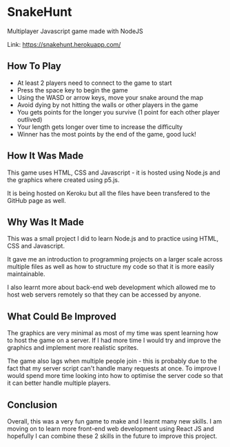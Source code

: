 # SnakeHunt
Multiplayer Javascript game made with NodeJS

Link: https://snakehunt.herokuapp.com/

## How To Play
- At least 2 players need to connect to the game to start
- Press the space key to begin the game
- Using the WASD or arrow keys, move your snake around the map
- Avoid dying by not hitting the walls or other players in the game
- You gets points for the longer you survive (1 point for each other player outlived)
- Your length gets longer over time to increase the difficulty
- Winner has the most points by the end of the game, good luck!

## How It Was Made
This game uses HTML, CSS and Javascript - it is hosted using Node.js and the graphics where created using p5.js. 

It is being hosted on Keroku but all the files have been transfered to the GitHub page as well. 

## Why Was It Made

This was a small project I did to learn Node.js and to practice using HTML, CSS and Javascript. 

It gave me an introduction to programming projects on a larger scale across multiple files as well as how to structure my code so that it is more easily maintainable. 

I also learnt more about back-end web development which allowed me to host web servers remotely so that they can be accessed by anyone. 

## What Could Be Improved

The graphics are very minimal as most of my time was spent learning how to host the game on a server. If I had more time I would try and improve the graphics and implement more realistic sprites.

The game also lags when multiple people join - this is probably due to the fact that my server script can't handle many requests at once. To improve I would spend more time looking into how to optimise the server code so that it can better handle multiple players.  

## Conclusion

Overall, this was a very fun game to make and I learnt many new skills. I am moving on to learn more front-end web development using React JS and hopefully I can combine these 2 skills in the future to improve this project.  



